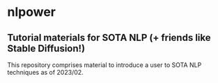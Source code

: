 # nlpower
## Tutorial materials for SOTA NLP (+ friends like Stable Diffusion!)
This repository comprises material to introduce a user to SOTA NLP techniques as of 2023/02. 
